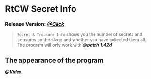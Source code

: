 # RtCW Secret Info
### Release Version: [**_@Click_**](https://github.com/KoRrNiK/rtcw_secret-treasure_info/releases/)

> `Secret & Treasure Info` shows you the number of secrets and treasures on the stage and whether you have collected them all. \
> The program will only work with [**_@patch 1.42d_**](https://www.speedrun.com/patches/rtcw-sp-1.42d-win32-bin_yvndt.zip)

## The appearance of the program
[**_@Video_**](https://www.youtube.com/watch?v=hrPB6-yG82g)
